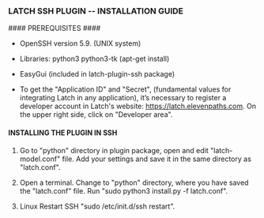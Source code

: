 ### LATCH SSH PLUGIN -- INSTALLATION GUIDE ###


#### PREREQUISITES ####

 * OpenSSH version 5.9. (UNIX system)

 * Libraries: python3 python3-tk (apt-get install)

 * EasyGui (included in latch-plugin-ssh package)

* To get the "Application ID" and "Secret", (fundamental values for integrating Latch in any application), it’s necessary to register a developer account in Latch's website: https://latch.elevenpaths.com. On the upper right side, click on "Developer area".


#### INSTALLING THE PLUGIN IN SSH ####

1. Go to "python" directory in plugin package, open and edit "latch-model.conf" file. Add your settings and save it in the same directory as "latch.conf".

2. Open a terminal. Change to "python" directory, where you have saved the "latch.conf" file. Run "sudo python3 install.py -f latch.conf".

3. Linux Restart SSH "sudo /etc/init.d/ssh restart".

